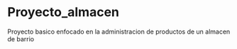 # Proyecto_almacen
 Proyecto basico enfocado en la administracion de productos de un almacen de barrio
